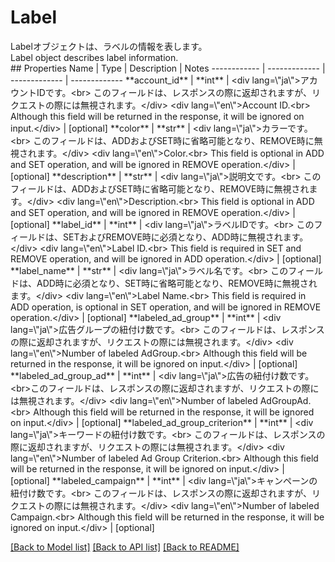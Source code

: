 # Label

<div lang=\"ja\">Labelオブジェクトは、ラベルの情報を表します。</div> <div lang=\"en\">Label object describes label information.</div> 
## Properties
Name | Type | Description | Notes
------------ | ------------- | ------------- | -------------
**account_id** | **int** | &lt;div lang&#x3D;\&quot;ja\&quot;&gt;アカウントIDです。&lt;br&gt; このフィールドは、レスポンスの際に返却されますが、リクエストの際には無視されます。&lt;/div&gt; &lt;div lang&#x3D;\&quot;en\&quot;&gt;Account ID.&lt;br&gt; Although this field will be returned in the response, it will be ignored on input.&lt;/div&gt;  | [optional] 
**color** | **str** | &lt;div lang&#x3D;\&quot;ja\&quot;&gt;カラーです。&lt;br&gt; このフィールドは、ADDおよびSET時に省略可能となり、REMOVE時に無視されます。&lt;/div&gt; &lt;div lang&#x3D;\&quot;en\&quot;&gt;Color.&lt;br&gt; This field is optional in ADD and SET operation, and will be ignored in REMOVE operation.&lt;/div&gt;  | [optional] 
**description** | **str** | &lt;div lang&#x3D;\&quot;ja\&quot;&gt;説明文です。&lt;br&gt; このフィールドは、ADDおよびSET時に省略可能となり、REMOVE時に無視されます。&lt;/div&gt; &lt;div lang&#x3D;\&quot;en\&quot;&gt;Description.&lt;br&gt; This field is optional in ADD and SET operation, and will be ignored in REMOVE operation.&lt;/div&gt;  | [optional] 
**label_id** | **int** | &lt;div lang&#x3D;\&quot;ja\&quot;&gt;ラベルIDです。&lt;br&gt; このフィールドは、SETおよびREMOVE時に必須となり、ADD時に無視されます。&lt;/div&gt; &lt;div lang&#x3D;\&quot;en\&quot;&gt;Label ID.&lt;br&gt; This field is required in SET and REMOVE operation, and will be ignored in ADD operation.&lt;/div&gt;  | [optional] 
**label_name** | **str** | &lt;div lang&#x3D;\&quot;ja\&quot;&gt;ラベル名です。&lt;br&gt; このフィールドは、ADD時に必須となり、SET時に省略可能となり、REMOVE時に無視されます。&lt;/div&gt; &lt;div lang&#x3D;\&quot;en\&quot;&gt;Label Name.&lt;br&gt; This field is required in ADD operation, is optional in SET operation, and will be ignored in REMOVE operation.&lt;/div&gt;  | [optional] 
**labeled_ad_group** | **int** | &lt;div lang&#x3D;\&quot;ja\&quot;&gt;広告グループの紐付け数です。&lt;br&gt; このフィールドは、レスポンスの際に返却されますが、リクエストの際には無視されます。&lt;/div&gt; &lt;div lang&#x3D;\&quot;en\&quot;&gt;Number of labeled AdGroup.&lt;br&gt; Although this field will be returned in the response, it will be ignored on input.&lt;/div&gt;  | [optional] 
**labeled_ad_group_ad** | **int** | &lt;div lang&#x3D;\&quot;ja\&quot;&gt;広告の紐付け数です。&lt;br&gt;このフィールドは、レスポンスの際に返却されますが、リクエストの際には無視されます。&lt;/div&gt; &lt;div lang&#x3D;\&quot;en\&quot;&gt;Number of labeled AdGroupAd.&lt;br&gt; Although this field will be returned in the response, it will be ignored on input.&lt;/div&gt;  | [optional] 
**labeled_ad_group_criterion** | **int** | &lt;div lang&#x3D;\&quot;ja\&quot;&gt;キーワードの紐付け数です。&lt;br&gt; このフィールドは、レスポンスの際に返却されますが、リクエストの際には無視されます。&lt;/div&gt; &lt;div lang&#x3D;\&quot;en\&quot;&gt;Number of labeled Ad Group Criterion.&lt;br&gt; Although this field will be returned in the response, it will be ignored on input.&lt;/div&gt;  | [optional] 
**labeled_campaign** | **int** | &lt;div lang&#x3D;\&quot;ja\&quot;&gt;キャンペーンの紐付け数です。&lt;br&gt; このフィールドは、レスポンスの際に返却されますが、リクエストの際には無視されます。&lt;/div&gt; &lt;div lang&#x3D;\&quot;en\&quot;&gt;Number of labeled Campaign.&lt;br&gt; Although this field will be returned in the response, it will be ignored on input.&lt;/div&gt;  | [optional] 

[[Back to Model list]](../README.md#documentation-for-models) [[Back to API list]](../README.md#documentation-for-api-endpoints) [[Back to README]](../README.md)


